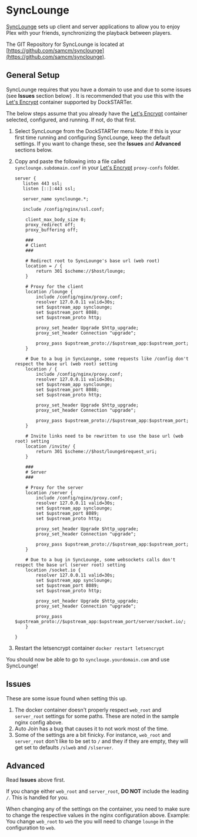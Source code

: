 # SyncLounge

[SyncLounge](https://synclounge.tv/) sets up client and server applications to allow you to enjoy Plex with your friends, synchronizing the playback between players.

The GIT Repository for SyncLounge is located at [https://github.com/samcm/synclounge](https://github.com/samcm/synclounge).

## General Setup

SyncLounge requires that you have a domain to use and due to some issues (see **Issues** section below) . It is recommended that you use this with the [Let's Encrypt](https://dockstarter.com/apps/letsencrypt/) container supported by DockSTARTer.

The below steps assume that you already have the [Let's Encrypt](https://dockstarter.com/apps/letsencrypt/) container selected, configured, and running. If not, do that first.

1. Select SyncLounge from the DockSTARTer menu
    Note: If this is your first time running and configuring SyncLounge, keep the default settings. If you want to change these, see the **Issues** and **Advanced** sections below.
2. Copy and paste the following into a file called `synclounge.subdomain.conf` in your [Let's Encrypt](https://dockstarter.com/apps/letsencrypt/) `proxy-confs` folder.

    ```nginx
    server {
       listen 443 ssl;
       listen [::]:443 ssl;

       server_name synclounge.*;

       include /config/nginx/ssl.conf;

        client_max_body_size 0;
        proxy_redirect off;
        proxy_buffering off;

        ###
        # Client
        ###

        # Redirect root to SyncLounge's base url (web root)
        location = / {
            return 301 $scheme://$host/lounge;
        }

        # Proxy for the client
        location /lounge {
            include /config/nginx/proxy.conf;
            resolver 127.0.0.11 valid=30s;
            set $upstream_app synclounge;
            set $upstream_port 8088;
            set $upstream_proto http;

            proxy_set_header Upgrade $http_upgrade;
            proxy_set_header Connection "upgrade";

            proxy_pass $upstream_proto://$upstream_app:$upstream_port;
        }

        # Due to a bug in SyncLounge, some requests like /config don't respect the base url (web root) setting
        location / {
            include /config/nginx/proxy.conf;
            resolver 127.0.0.11 valid=30s;
            set $upstream_app synclounge;
            set $upstream_port 8088;
            set $upstream_proto http;

            proxy_set_header Upgrade $http_upgrade;
            proxy_set_header Connection "upgrade";

            proxy_pass $upstream_proto://$upstream_app:$upstream_port;
        }

        # Invite links need to be rewritten to use the base url (web root) setting
        location /invite/ {
            return 301 $scheme://$host/lounge$request_uri;
        }

        ###
        # Server
        ###

        # Proxy for the server
        location /server {
            include /config/nginx/proxy.conf;
            resolver 127.0.0.11 valid=30s;
            set $upstream_app synclounge;
            set $upstream_port 8089;
            set $upstream_proto http;

            proxy_set_header Upgrade $http_upgrade;
            proxy_set_header Connection "upgrade";

            proxy_pass $upstream_proto://$upstream_app:$upstream_port;
        }

        # Due to a bug in SyncLounge, some websockets calls don't respect the base url (server root) setting
        location /socket.io {
            resolver 127.0.0.11 valid=30s;
            set $upstream_app synclounge;
            set $upstream_port 8089;
            set $upstream_proto http;

            proxy_set_header Upgrade $http_upgrade;
            proxy_set_header Connection "upgrade";

            proxy_pass $upstream_proto://$upstream_app:$upstream_port/server/socket.io/;
        }

    }
    ```

3. Restart the letsencrypt container
   `docker restart letsencrypt`

You should now be able to go to `synclouge.yourdomain.com` and use SyncLounge!

## Issues

These are some issue found when setting this up.

1. The docker container doesn't properly respect `web_root` and `server_root` settings for some paths. These are noted in the sample nginx config above.
2. Auto Join has a bug that causes it to not work most of the time.
3. Some of the settings are a bit finicky. For instance, `web_root` and `server_root` don't like to be set to `/` and they if they are empty, they will get set to defaults `/slweb` and `/slserver`.

## Advanced

Read **Issues** above first.

If you change either `web_root` and `server_root`, **DO NOT** include the leading `/`. This is handled for you.

When changing any of the settings on the container, you need to make sure to change the respective values in the nginx configuratiion above. Example: You change `web_root` to `web` the you will need to change `lounge` in the configuration to `web`.
